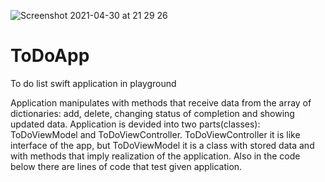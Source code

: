 ![Screenshot 2021-04-30 at 21 29 26](https://user-images.githubusercontent.com/25967461/116745601-995fa600-a9fb-11eb-9cef-65b27d0b2cb5.png)
# ToDoApp
To do list swift application in playground

Application manipulates with methods that receive data from the array of dictionaries: add, delete, changing status of completion and showing updated data. 
Application is devided into two parts(classes): ToDoViewModel and ToDoViewController. ToDoViewController it is like interface of the app, but ToDoViewModel it is a class with stored data and with methods that imply realization of the application.
Also in the code below there are lines of code that test given application.
